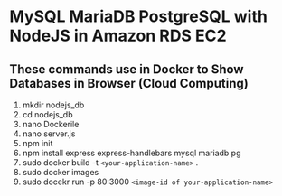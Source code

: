 # MySQL MariaDB PostgreSQL with NodeJS in Amazon RDS EC2
## These commands use in Docker to Show Databases in Browser (Cloud Computing) 
1. mkdir nodejs_db
2. cd nodejs_db
3. nano Dockerile
4. nano server.js
5. npm init
6. npm install express express-handlebars mysql mariadb pg
7. sudo docker build -t `<your-application-name>` .
8. sudo docker images
9. sudo docekr run -p 80:3000 `<image-id of your-application-name>`